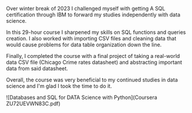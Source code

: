 Over winter break of 2023 I challenged myself with getting A SQL certification through IBM to forward my studies independently with data science.

In this 29-hour course I sharpened my skills on SQL functions and queries creation. I also worked with importing CSV files and cleaning data that would cause problems for data table organization down the line. 

Finally, I completed the course with a final project of taking a real-world data CSV file (Chicago Crime rates datasheet) and abstracting important data from said datasheet.

Overall, the course was very beneficial to my continued studies in data science and I'm glad I took the time to do it.

![Databases and SQL for DATA Science with Python](Coursera ZU72UEVWN83C.pdf)
